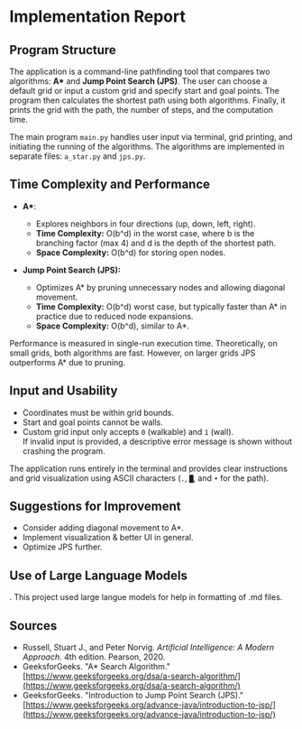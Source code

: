 # Implementation Report

## Program Structure

The application is a command-line pathfinding tool that compares two algorithms: **A\*** and **Jump Point Search (JPS)**. The user can choose a default grid or input a custom grid and specify start and goal points. The program then calculates the shortest path using both algorithms. Finally, it prints the grid with the path, the number of steps, and the computation time.

The main program `main.py` handles user input via terminal, grid printing, and initiating the running of the algorithms. The algorithms are implemented in separate files: `a_star.py` and `jps.py`.

## Time Complexity and Performance

- **A\***:  
  - Explores neighbors in four directions (up, down, left, right).  
  - **Time Complexity:** O(b^d) in the worst case, where b is the branching factor (max 4) and d is the depth of the shortest path.  
  - **Space Complexity:** O(b^d) for storing open nodes.  

- **Jump Point Search (JPS):**  
  - Optimizes A* by pruning unnecessary nodes and allowing diagonal movement.  
  - **Time Complexity:** O(b^d) worst case, but typically faster than A* in practice due to reduced node expansions.  
  - **Space Complexity:** O(b^d), similar to A*.  

Performance is measured in single-run execution time. Theoretically, on small grids, both algorithms are fast. However, on larger grids JPS outperforms A* due to pruning.

## Input and Usability

- Coordinates must be within grid bounds.  
- Start and goal points cannot be walls.  
- Custom grid input only accepts `0` (walkable) and `1` (wall).  
If invalid input is provided, a descriptive error message is shown without crashing the program.

The application runs entirely in the terminal and provides clear instructions and grid visualization using ASCII characters (`.`, `█`, and `•` for the path).

## Suggestions for Improvement
 
- Consider adding diagonal movement to A*.  
- Implement visualization & better UI in general.
- Optimize JPS further.

## Use of Large Language Models

. This project used large langue models for help in formatting of .md files.

## Sources

- Russell, Stuart J., and Peter Norvig. *Artificial Intelligence: A Modern Approach*. 4th edition. Pearson, 2020.  
- GeeksforGeeks. "A* Search Algorithm." [https://www.geeksforgeeks.org/dsa/a-search-algorithm/](https://www.geeksforgeeks.org/dsa/a-search-algorithm/)
- GeeksforGeeks. "Introduction to Jump Point Search (JPS)." [https://www.geeksforgeeks.org/advance-java/introduction-to-jsp/](https://www.geeksforgeeks.org/advance-java/introduction-to-jsp/)
